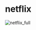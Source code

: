 # netflix

![netflix_full](https://user-images.githubusercontent.com/76764701/125793636-ce4f19eb-9948-456b-8204-2806bb9c18c2.png)
